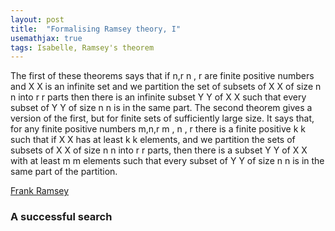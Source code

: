 ```yaml
---
layout: post
title:  "Formalising Ramsey theory, I"
usemathjax: true 
tags: Isabelle, Ramsey's theorem
---
```


The first of these theorems says that if n,r n , r are finite positive numbers and X X is an infinite set and we partition the set of subsets of X X of size n n into r r parts then there is an infinite subset Y Y of X X such that every subset of Y Y of size n n is in the same part. The second theorem gives a version of the first, but for finite sets of sufficiently large size. It says that, for any finite positive numbers m,n,r m , n , r there is a finite positive k k such that if X X has at least k k elements, and we partition the sets of subsets of X X of size n n into r r parts, then there is a subset Y Y of X X with at least m m elements such that every subset of Y Y of size n n is in the same part of the partition. 

[Frank Ramsey](https://plato.stanford.edu/entries/ramsey/)

### A successful search

